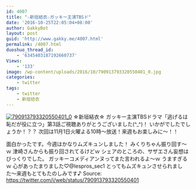 ```yaml
---
id: 4007
title: "☆新垣結衣☆ガッキー主演TBSド"
date: '2016-10-25T22:05:04+08:00'
author: GakkyBot
layout: post
guid: 'http://www.gakky.me/4007.html'
permalink: /4007.html
duoshuo_thread_id:
    - '6345403187192660737'
Views:
    - '133'
image: /wp-content/uploads/2016/10/790913793320550401_0.jpg
categories:
    - twitter
tags:
    - twitter
    - 新垣结衣
---
```


[![790913793320550401_0](http://www.yui-aragaki.org/wp-content/uploads/2016/10/790913793320550401_0.jpg)](http://www.yui-aragaki.org/wp-content/uploads/2016/10/790913793320550401_0.jpg)
☆新垣結衣☆
ガッキー主演TBSドラマ「逃げるは恥だが役に立つ」第3話ご視聴ありがとうございました(^\_^)！
いかがでしたでしょうか！？？
次回は11月1日火曜よる10時〜放送！来週もお楽しみに〜！！

面白かったです。今週はかなりムズキュンしました！
みくりちゃん振り回す～ｗ
津崎さんからも振り回されてるけどｗ
シェアのところの、サザエさん妄想はびっくりでした。
ガッキーコメディアンヌってまた言われるよ～ｗ
うますぎるｗ 心があったまりました♡@lespros\_sec1 とってもムズキュンさせられました〜来週もとてもたのしみです♪
Source: <https://twitter.com/i/web/status/790913793320550401>
